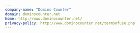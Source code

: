 ```yaml
---
company-name: "Domino Counter"
domain: dominocounter.net
home: http://www.dominocounter.net/
privacy-policy: http://www.dominocounter.net/termsofuse.php
---
```




